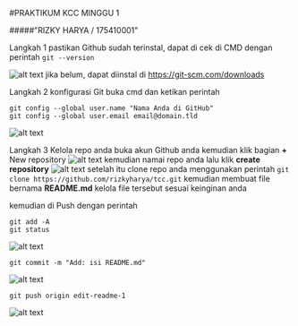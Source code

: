 #PRAKTIKUM KCC MINGGU 1

#####"RIZKY HARYA / 175410001"

Langkah 1 pastikan Github sudah terinstal, dapat di cek di CMD
dengan perintah
```git --version```

![alt text](1.png)
jika belum, dapat diinstal di https://git-scm.com/downloads

Langkah 2 konfigurasi Git
buka cmd dan ketikan perintah
```
git config --global user.name "Nama Anda di GitHub"
git config --global user.email email@domain.tld
```
![alt text](2.png)

Langkah 3 Kelola repo anda
buka akun Github anda kemudian klik bagian **+** New repository
![alt text](new-repo.png)
kemudian namai repo anda lalu klik **create repository**
![alt text](3.png)
setelah itu clone repo anda menggunakan perintah
```git clone https://github.com/rizkyharya/tcc.git```
kemudian membuat file bernama **README.md**
kelola file tersebut sesuai keinginan anda

kemudian di Push
dengan perintah
```
git add -A
git status
```
![alt text](push1.png)
```
git commit -m "Add: isi README.md"
```
![alt text](push2.png)
```
git push origin edit-readme-1
```
![alt text](push3.png)